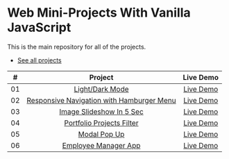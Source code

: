 # Web Mini-Projects With Vanilla JavaScript

This is the main repository for all of the projects.

- [See all projects](https://abdifatahdev.github.io/JS-mini-projects/)

|  #  |            Project             | Live Demo |
| :-: | :----------------------------: | :-------: |
| 01  |       [Light/Dark Mode](https://github.com/abdifatahdev/JS-mini-projects/tree/master/light-dark-theme)       | [Live Demo](https://abdifatahdev.github.io/JS-mini-projects/light-dark-theme/)  |
| 02  |       [Responsive Navigation with Hamburger Menu ](https://github.com/abdifatahdev/JS-mini-projects/tree/master/responsive-navigation-with-hamburger-menu)       | [Live Demo](https://abdifatahdev.github.io/JS-mini-projects/responsive-navigation-with-hamburger-menu/)  |
| 03  |       [Image Slideshow In 5 Sec](https://github.com/abdifatahdev/JS-mini-projects/tree/master/slideshow-images-in-5s)       | [Live Demo](https://abdifatahdev.github.io/JS-mini-projects/slideshow-images-in-5s/)  |
| 04  |       [Portfolio Projects Filter](https://github.com/abdifatahdev/JS-mini-projects/tree/master/portfolio-projects-filter)       | [Live Demo](https://abdifatahdev.github.io/JS-mini-projects/portfolio-projects-filter/)  |
| 05  |       [Modal Pop Up](https://github.com/abdifatahdev/JS-mini-projects/tree/master/create-modal-pop-up)       | [Live Demo](https://abdifatahdev.github.io/JS-mini-projects/create-modal-pop-up/)  |
| 06  |       [Employee Manager App](https://github.com/abdifatahdev/JS-mini-projects/tree/master/employee-manager-app)       | [Live Demo](https://abdifatahdev.github.io/JS-mini-projects/employee-manager-app/)  |

